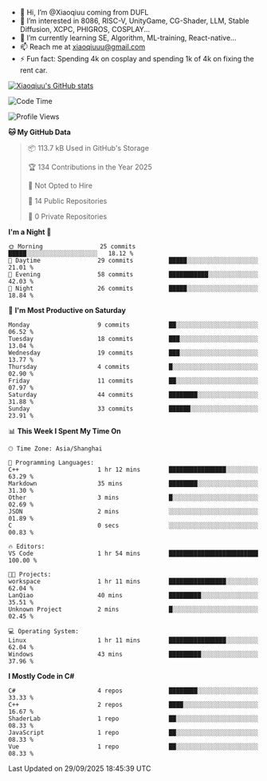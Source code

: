 - 👋 Hi, I’m @Xiaoqiuu coming from DUFL
- 👀 I’m interested in 8086, RISC-V, UnityGame, CG-Shader, LLM, Stable Diffusion, XCPC, PHIGROS, COSPLAY...
- 🌱 I’m currently learning SE, Algorithm, ML-training, React-native...
- 📫 Reach me at xiaoqiuuu@gmail.com
- ⚡ Fun fact: Spending 4k on cosplay and spending 1k of 4k on fixing the rent car.

<!---
Xiaoqiuu/Xiaoqiuu is a ✨ special ✨ repository because its `README.md` (this file) appears on your GitHub profile.
You can click the Preview link to take a look at your changes.
--->

[![Xiaoqiuu's GitHub stats](https://github-readme-stats.vercel.app/api?username=Xiaoqiuu)](https://github.com/anuraghazra/github-readme-stats)


<!--START_SECTION:waka-->
![Code Time](http://img.shields.io/badge/Code%20Time-138%20hrs%203%20mins-blue)

![Profile Views](http://img.shields.io/badge/Profile%20Views-0-blue)

**🐱 My GitHub Data** 

> 📦 113.7 kB Used in GitHub's Storage 
 > 
> 🏆 134 Contributions in the Year 2025
 > 
> 🚫 Not Opted to Hire
 > 
> 📜 14 Public Repositories 
 > 
> 🔑 0 Private Repositories 
 > 
**I'm a Night 🦉** 

```text
🌞 Morning                25 commits          █████░░░░░░░░░░░░░░░░░░░░   18.12 % 
🌆 Daytime                29 commits          █████░░░░░░░░░░░░░░░░░░░░   21.01 % 
🌃 Evening                58 commits          ███████████░░░░░░░░░░░░░░   42.03 % 
🌙 Night                  26 commits          █████░░░░░░░░░░░░░░░░░░░░   18.84 % 
```
📅 **I'm Most Productive on Saturday** 

```text
Monday                   9 commits           ██░░░░░░░░░░░░░░░░░░░░░░░   06.52 % 
Tuesday                  18 commits          ███░░░░░░░░░░░░░░░░░░░░░░   13.04 % 
Wednesday                19 commits          ███░░░░░░░░░░░░░░░░░░░░░░   13.77 % 
Thursday                 4 commits           █░░░░░░░░░░░░░░░░░░░░░░░░   02.90 % 
Friday                   11 commits          ██░░░░░░░░░░░░░░░░░░░░░░░   07.97 % 
Saturday                 44 commits          ████████░░░░░░░░░░░░░░░░░   31.88 % 
Sunday                   33 commits          ██████░░░░░░░░░░░░░░░░░░░   23.91 % 
```


📊 **This Week I Spent My Time On** 

```text
🕑︎ Time Zone: Asia/Shanghai

💬 Programming Languages: 
C++                      1 hr 12 mins        ████████████████░░░░░░░░░   63.29 % 
Markdown                 35 mins             ████████░░░░░░░░░░░░░░░░░   31.30 % 
Other                    3 mins              █░░░░░░░░░░░░░░░░░░░░░░░░   02.69 % 
JSON                     2 mins              ░░░░░░░░░░░░░░░░░░░░░░░░░   01.89 % 
C                        0 secs              ░░░░░░░░░░░░░░░░░░░░░░░░░   00.83 % 

🔥 Editors: 
VS Code                  1 hr 54 mins        █████████████████████████   100.00 % 

🐱‍💻 Projects: 
workspace                1 hr 11 mins        ████████████████░░░░░░░░░   62.04 % 
LanQiao                  40 mins             █████████░░░░░░░░░░░░░░░░   35.51 % 
Unknown Project          2 mins              █░░░░░░░░░░░░░░░░░░░░░░░░   02.45 % 

💻 Operating System: 
Linux                    1 hr 11 mins        ████████████████░░░░░░░░░   62.04 % 
Windows                  43 mins             █████████░░░░░░░░░░░░░░░░   37.96 % 
```

**I Mostly Code in C#** 

```text
C#                       4 repos             ████████░░░░░░░░░░░░░░░░░   33.33 % 
C++                      2 repos             ████░░░░░░░░░░░░░░░░░░░░░   16.67 % 
ShaderLab                1 repo              ██░░░░░░░░░░░░░░░░░░░░░░░   08.33 % 
JavaScript               1 repo              ██░░░░░░░░░░░░░░░░░░░░░░░   08.33 % 
Vue                      1 repo              ██░░░░░░░░░░░░░░░░░░░░░░░   08.33 % 
```




 Last Updated on 29/09/2025 18:45:39 UTC
<!--END_SECTION:waka-->
